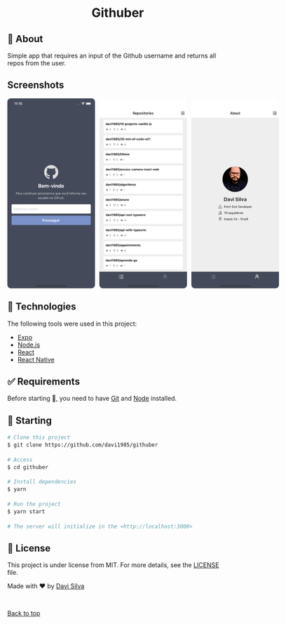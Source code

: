 <h1 align="center">Githuber</h1>

## :dart: About

Simple app that requires an input of the Github username and returns all repos from the user.

## Screenshots

<div style="display: flex; gap: 10px;">

  <img src="./screenshots/screen-01.png" alt="Githuber" style="width: 200px; border-radius: 8px;"/>

  <img src="./screenshots/screen-02.png" alt="Githuber" style="width: 200px;border-radius: 8px;"/>

  <img src="./screenshots/screen-03.png" alt="Githuber" style="width: 200px;border-radius: 8px;"/>

</div>

## :rocket: Technologies

The following tools were used in this project:

- [Expo](https://expo.io/)
- [Node.js](https://nodejs.org/en/)
- [React](https://pt-br.reactjs.org/)
- [React Native](https://reactnative.dev/)

## :white_check_mark: Requirements

Before starting :checkered_flag:, you need to have [Git](https://git-scm.com) and [Node](https://nodejs.org/en/) installed.

## :checkered_flag: Starting

```bash
# Clone this project
$ git clone https://github.com/davi1985/githuber

# Access
$ cd githuber

# Install dependencies
$ yarn

# Run the project
$ yarn start

# The server will initialize in the <http://localhost:3000>
```

## :memo: License

This project is under license from MIT. For more details, see the [LICENSE](LICENSE.md) file.

Made with :heart: by <a href="https://github.com/davi1985" target="_blank">Davi Silva</a>

&#xa0;

<a href="#top">Back to top</a>
